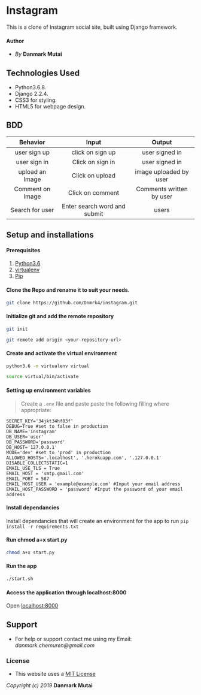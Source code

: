# Instagram

This is a clone of Instagram social site, built using Django framework.

#### Author

- _By_ **Danmark Mutai**

## Technologies Used

* Python3.6.8.
* Django 2.2.4.
* CSS3 for styling.
* HTML5 for webpage design.

## BDD

| Behavior | Input  | Output |
| :-------------: | :-------------: | :-------------: |
| user sign up | click on sign up | user signed in |
| user sign in | Click on sign in | user signed in |
| upload an Image | Click on upload  | image uploaded by user |
| Comment on Image | Click on comment  | Comments written by user |
| Search for user | Enter search word and submit | users |

## Setup and installations

#### Prerequisites

1. [Python3.6](https://www.python.org/downloads/)
2. [virtualenv](https://virtualenv.pypa.io/en/stable/installation/)
3. [Pip](https://pip.pypa.io/en/stable/installing/)

#### Clone the Repo and rename it to suit your needs.

```bash
git clone https://github.com/Dnmrk4/instagram.git
```

#### Initialize git and add the remote repository

```bash
git init
```

```bash
git remote add origin <your-repository-url>
```

#### Create and activate the virtual environment

```bash
python3.6 -m virtualenv virtual
```

```bash
source virtual/bin/activate
```

#### Setting up environment variables

> Create a `.env` file and paste paste the following filling where appropriate:

```
SECRET_KEY='34jkt34hf83f'
DEBUG=True #set to false in production
DB_NAME='instagram'
DB_USER='user'
DB_PASSWORD='password'
DB_HOST='127.0.0.1'
MODE='dev' #set to 'prod' in production
ALLOWED_HOSTS='.localhost', '.herokuapp.com', '.127.0.0.1'
DISABLE_COLLECTSTATIC=1
EMAIL_USE_TLS = True
EMAIL_HOST = 'smtp.gmail.com'
EMAIL_PORT = 587
EMAIL_HOST_USER = 'example@example.com' #Input your email address
EMAIL_HOST_PASSWORD = 'password' #Input the password of your email address
```

#### Install dependancies

Install dependancies that will create an environment for the app to run
`pip install -r requirements.txt`

#### Run chmod a+x start.py

```bash
chmod a+x start.py
```

#### Run the app

```bash
./start.sh
```

#### Access the application through localhost:8000

Open [localhost:8000](http://127.0.0.1:8000/)

## Support

* For help or support contact me using my Email: _danmark.chemuren@gmail.com_

### License 

- This website uses a [MIT License](/LICENSE)

*Copyright (c) 2019* **Danmark Mutai**



